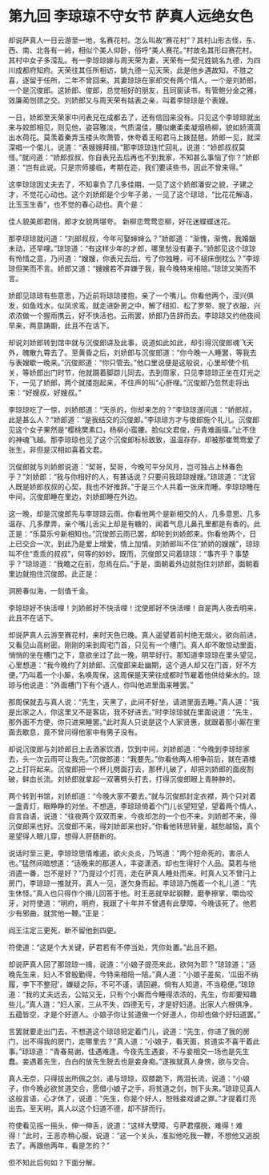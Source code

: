 # 第九回  李琼琼不守女节  萨真人远绝女色

却说萨真人一日云游至一地，名赛花村。怎么叫故“赛花村”？其村山形古怪，东、西、南、北各有一岭，相似个美人仰卧，俗呼“美人赛花。”村故名其形曰赛花村。其村中女子多滢乱。有一李琼琼嫁与周天荣为妻，天荣有一契兄姓姚名九德，为四川成都府知府。天荣往其任所相访，姚九德一见天荣，此是他乡遇故知，不胜之喜，逐留于任所，二年不曾回来。其妻琼琼在家却交有两个情人。一个是刘娇郎，一个是沉俊郎。这娇郎、俊郎，总觉相好的朋友，且同窗读书，有管鲍分金之雅，效廉蔺刎颈之交。刘娇郎又与周天荣有姑表之亲，叫着李琼琼是个表嫂。

一日，娇郎至天荣家中问表兄在成都去了，还有信回来没有。只见这个李琼琼就出来与姣郎相见，则见他，姿容雅淡，气质温佳，腰似嫩柔柔凝烟杨柳，貌如娇滴滴出水荷花。莫羡着秦弄玉楼头吹萧管，休夸着王昭君马上拨琵琶。娇郎一见，就深深唱一个偌儿，说道：“表嫂嫂拜揖。”那李琼琼连忙回礼，说道：“娇郎叔叔莫怪。”就问道：“娇郎叔叔，你自表兄去后再也不到我家，不知甚么事恼了你？”娇郎道：“岂有此说。只是宗师接临，考期在迩，我们要读些书，因此不曾来得。”

这李琼琼因丈夫去了，不知辜负了几多佳期，一见了这个娇郎潘安之貌，子建之才，不觉花心动也。这个刘娇郎是个少年子弟，一见了这个琼琼，“比花花解语，比玉玉生香”，也不觉的春心动也。真个是：

佳人貌美郎君俏，郎才女貌两堪夸。
新柳恋莺莺恋柳，好花迷蝶蝶迷花。

那李琼琼就问道：“刘郎叔叔，今年可娶婶婶么？”娇郎道：“渐愧，渐愧，我婚姻未动，还早哩。”琼琼道：“有这样少年的才郎，哪里愁没有妻子。”娇郎见这个琼琼有怜惜之意，乃问道：“嫂嫂，你表兄去后，亏了你独睡，可不槌床倒枕么？”李琼琼但笑而不言。娇郎又道：“嫂嫂若不弃嫌于我，我今晚特来相陪。”琼琼又笑而不言。

娇郎见琼琼有些意思，乃近前将琼琼搂抱，亲了一个嘴儿。你看他两个，滢兴俱发，如鱼戏水，似凤求鸾，就走进卧房之中，解了纽扣、松了罗带、脱了衣服，兴浓浓做一个握雨携云，好不快活也。云雨罢，娇郎乃告辞而去。李琼琼又约他夜间早来，两意踌蹰，此且不在话下。

却说刘娇郎转到馆中就与沉俊郎讲及此事，说道如此如此，却引得沉俊郎魂飞天外，魄散九霄去了。至黄昏之后，刘娇郎与沉俊郎道：“你今晚一人睡罢，等我去与表嫂歇一晚来。”沉俊郎道：“你只管去。”他口里说便是这般说，心里却使个机关，等娇郎出门时节，他就蹑着脚踪儿同去。去到周家，只见李琼琼正坐在灯光之下，一见了娇郎，两个就搂抱起来，不住声的叫“心肝哩。”沉俊郎乃忽然走将出来：“好嫂叔，好嫂叔。”

李琼琼吃了一惊，刘娇郎道：“天杀的，你却来怎的？”李琼琼遂问道：“娇郎叔，此是甚么人？”娇郎道：“是我结交的沉俊郎。”李琼琼方才与俊郎施个礼儿。沉俊郎见这个女子果然是“樱桃樊素口，杨柳小蛮腰。脸似文君俊，丹青难画描。”止不住的神魂飞越。那李琼琼也见了这个沉俊郎标标致致，温温存存，却被那崔莺莺爱了张生，非但是汉相如喜着文君。

沉俊郎就与刘娇郎说道：“契哥，契哥，今晚可平分风月，岂可独占上林春色乎？”刘娇郎：“我与你相好的人，有甚话说？只要问我琼琼嫂嫂。”琼琼道：“沈官人既是娇郎叔叔的心契，我也不好推辞。”于是三个人共着一张床而睡。李琼琼睡在中间，沉俊郎睡在里边，刘娇郎睡在外边。

这一晚，却是沉俊郎先与李琼琼云雨。你看他两个是新相交的人，几多意思、几多温存、几多摩弄，亲个嘴儿舌尖上却是有糖的，闻着气息儿鼻孔里都是有香的。此正是：“乐莫乐兮新相知也。”沉俊郎云雨已罢，却轮到刘娇郎来。你看他两个，日上已交合一次，到此乃是爱上增爱，情上加情。刘娇郎叫不住“娇娇的嫂嫂”，琼琼叫不住“乖乖的叔叔”，何等的妙妙。既而，沉俊郎又问着琼琼：“事齐乎？事楚乎？”琼琼道：“我瞻之在前，忽焉在后。”于是，面朝着外边就抱住刘娇郎，面朝着里边就抱住沉俊郎。此正是：

洞房春似海，一刻值千金。

李琼琼好不快活哩！刘娇郎好不快活哩！沈使郎好不快活哩！自是两人夜去明来，此且不在话下。

却说萨真人云游至赛花村，来时天色已晚。真人遥望着前村绝无烟火，欲向前进，又看见山高树密。刚刚的来到周宅门首，只见有一个槽门。真人却不敢惊动里面，悄悄的坐在槽门之下，意欲坐过了此一晚，明早好行。那知道李琼琼在里头望见，心里想道：“我今晚约了刘娇郎、沉俊郎来赴幽期，这个道人却又在门首，好不方便。”乃叫着一个小厮，名唤周保，这周保是天荣往成都时节雇着他供给柴水的。琼琼与他说道：“外面槽门下有个道人，你叫他进里面来睡罢。”

那周保就去与真人说：“先生，天黑了，此间不好坐，请进里面去睡。”真人道：“我是出家之人，你这里又不是客店，我不好进去。”时李琼琼就在里面说道：“先生，那外面不方便，你只进来睡罢。”此时真人只说是这个人家贤惠，就跟着那小厮在里面去歇息，竟不曾问得他家中有男子没有。

却说沉俊郎与刘娇郎日上去酒家饮酒，饮到中间，刘娇郎道：“今晚到李琼琼家去，头一次云雨可让我先。”沉俊郎道：“我要先。”你看他两人相争前后，就在酒楼之上打将起来。沉俊郎把一个杯儿劈面打去，那杯儿破了，却把刘娇郎的面皮割破，鲜血长流。刘娇郎就拿起一双箸劈头打去，打得沉俊郎眼上青肿肿的。

两个转到书馆，刘娇郎道：“今晚大家不要去。”就与沉俊郎封定衣襟，两个只对着一盏青灯，眼睁睁的对坐。不想道，李琼琼倚着个门儿长望短望，望着两个情人，自言自语，说道：“往夜两个双双而来，今夜却怎的一个也不来。刘娇郎不来，得沉俊郎来也好。沉俊郎不来，得刘娇郎来也好。”你看他转思转量，越愁越恼，真个是望得人眼儿穿，想得人肝肠断的。

说话时至三更，李琼琼思情难遏，欲火炎炎，乃骂道：“两个短命死的，害杀人也。”猛然间暗想道：“适晚来的那道人，丰姿潇洒，却也生得好个人品。莫若与他消遣一番，岂不是好？”乃提过个灯亮，走在萨真人睡处而来。时真人又不曾闩上房门，李琼琼一推就开。真人一见，遂欠身而起。李琼琼乃施着一个礼儿道：“先生休怪。”真人也只得作个揖儿回答于他。时王恶就举起钢鞭，磨拳擦掌，嚼齿咬牙，对符使道：“明府，明府，我跟了十年并不曾遇有此孽障，今晚该死了。他若少有邪曲，就赏他一鞭。”正是：

阎王注定三更死，断不留他到四更。

符使道：“这是个大关键，萨君若有不停当处，凭你处置。”此且不题。

却说萨真人回了那琼琼一揖，说道：“小娘子提亮来此，欲何为耶？”琼琼道；“适晚先生来，妇人不曾殷勤得，今特来相陪一陪。”真人道：“小娘子差矣，‘瓜田不纳履，李下不整冠’，嫌疑之际，不可不谨，请回避。倘有人知道，不当稳便。”琼琼道：“我的丈夫远去，公姑又无，只有个小厮而今睡得浓浓的，先生，你却要知趣些儿。”真人道：“妇人家，三从不失，四德无亏，才是好妇道。出家人六根俱净，五蕴皆空，才是个好道人。小娘子你让贫道做一个好道人，你却也做个好妇道罢。”

言罢就要走出门去。不想道这个琼琼把定着门儿，说道：“先生，你进了我的房门，出不得我的房门，走哪里去？”真人道：“小娘子，看天面，贫道实不喜干着此事。”琼琼道：“青春易谢，佳遇难逢。今夜先生遇妾，不与妾相交一场也是先生蠢。妾遇着先生，白白的放先生脱去也是妾身痴。”遂挨就真人身傍，欲与交合。

真人无奈，只得拔出所佩之剑，递与琼琼，双膝跪下，两泪长流，说道：“小娘子，你今晚必欲贫道交合，愿借小娘子之手，将贫道之剑，刎下头来。”琼琼见真人这般言语，心才休了，说道：“先生，你是个好人，恕贱妾戏谑之罪。”才提着灯亮出去。至天明，真人以这个妇道不德，却不辞而行。

符使看见摇一摇头，伸一伸舌，说道：“这样大孽障，亏萨君摆脱，难得！难得！”此时，王恶亦稍心服，说道：“这一个关头，准拟他吃我一鞭，不想他又逃脱去了。再跟他两年，看是怎的？”

但不知此后何如？下面分解。
